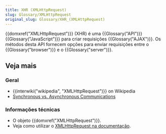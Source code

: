 ```yaml
---
title: XHR (XMLHttpRequest)
slug: Glossary/XMLHttpRequest
original_slug: Glossary/XHR_(XMLHttpRequest)
---
```


{{domxref("XMLHttpRequest")}} (XHR) é uma {{Glossary("API")}} {{Glossary("JavaScript")}} para criar requisições {{Glossary("AJAX")}}. Os métodos desta API fornecem opções para enviar requisições entre o {{Glossary("browser")}} e o {{Glossary("server")}}.

## Veja mais

### Geral

- {{interwiki("wikipedia", "XMLHttpRequest")}} on Wikipedia
- [Synchronous vs. Asynchronous Communications](http://peoplesofttutorial.com/difference-between-synchronous-and-asynchronous-messaging/)

### Informações técnicas

- O objeto {{domxref("XMLHttpRequest")}}.
- Veja como utilizar o [XMLHttpRequest na documentação](/pt-BR/docs/Web/API/XMLHttpRequest/Using_XMLHttpRequest).
